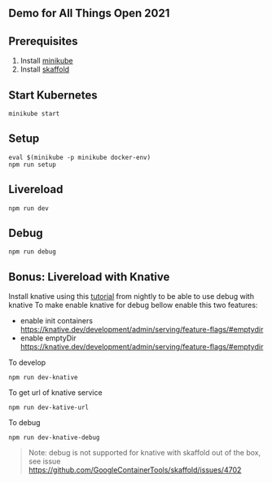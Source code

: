 ## Demo for All Things Open 2021

## Prerequisites

1. Install [minikube](https://minikube.sigs.k8s.io/docs/start/)
2. Install [skaffold](https://skaffold.dev/docs/install/)

## Start Kubernetes

```
minikube start
```

## Setup

```
eval $(minikube -p minikube docker-env)
npm run setup
```

## Livereload

```
npm run dev
```

## Debug

```
npm run debug
```

## Bonus: Livereload with Knative

Install knative using this [tutorial](https://github.com/csantanapr/knative-minikube) from nightly to be able to use debug with knative
To make enable knative for debug bellow enable this two features:
- enable init containers https://knative.dev/development/admin/serving/feature-flags/#emptydir
- enable emptyDir https://knative.dev/development/admin/serving/feature-flags/#emptydir


To develop
```
npm run dev-knative
```

To get url of knative service
```
npm run dev-kative-url
```

To debug
```
npm run dev-knative-debug
```

>Note: debug is not supported for knative with skaffold out of the box, see issue https://github.com/GoogleContainerTools/skaffold/issues/4702

